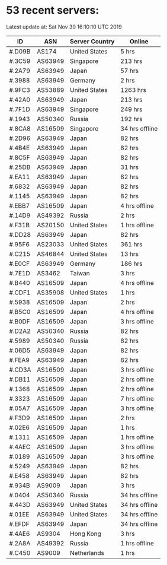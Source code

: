 # 53 recent servers:

Latest update at: Sat Nov 30 16:10:10 UTC 2019

| ID | ASN | Server Country | Online |
| -- | --- | -------------- | ------ |
| #.D09B | AS174 | United States | 5 hrs |
| #.3C59 | AS63949 | Singapore | 213 hrs |
| #.2A79 | AS63949 | Japan | 57 hrs |
| #.3988 | AS63949 | Germany | 2 hrs |
| #.9FC3 | AS53889 | United States | 1263 hrs |
| #.42A0 | AS63949 | Japan | 213 hrs |
| #.7F1D | AS63949 | Singapore | 249 hrs |
| #.1943 | AS50340 | Russia | 192 hrs |
| #.8CA8 | AS16509 | Singapore | 34 hrs offline |
| #.2D96 | AS63949 | Japan | 82 hrs |
| #.4B4E | AS63949 | Japan | 82 hrs |
| #.8C5F | AS63949 | Japan | 82 hrs |
| #.25DB | AS63949 | Japan | 31 hrs |
| #.EA11 | AS63949 | Japan | 82 hrs |
| #.6832 | AS63949 | Japan | 82 hrs |
| #.1145 | AS63949 | Japan | 82 hrs |
| #.EBB7 | AS16509 | Japan | 4 hrs offline |
| #.14D9 | AS49392 | Russia | 2 hrs |
| #.F31B | AS20150 | United States | 1 hrs offline |
| #.DD28 | AS63949 | Japan | 82 hrs |
| #.95F6 | AS23033 | United States | 361 hrs |
| #.C215 | AS46844 | United States | 13 hrs |
| #.E0CF | AS63949 | Germany | 186 hrs |
| #.7E1D | AS3462 | Taiwan | 3 hrs |
| #.B440 | AS16509 | Japan | 4 hrs offline |
| #.CDF1 | AS35908 | United States | 1 hrs |
| #.5938 | AS16509 | Japan | 2 hrs |
| #.B5C0 | AS16509 | Japan | 4 hrs offline |
| #.B0DF | AS16509 | Japan | 3 hrs offline |
| #.D2A2 | AS50340 | Russia | 82 hrs |
| #.5989 | AS50340 | Russia | 82 hrs |
| #.06D5 | AS63949 | Japan | 82 hrs |
| #.FEA9 | AS63949 | Japan | 82 hrs |
| #.CD3A | AS16509 | Japan | 3 hrs offline |
| #.DB11 | AS16509 | Japan | 2 hrs offline |
| #.1368 | AS16509 | Japan | 2 hrs offline |
| #.3323 | AS16509 | Japan | 7 hrs offline |
| #.05A7 | AS16509 | Japan | 3 hrs offline |
| #.F3D9 | AS16509 | Japan | 2 hrs |
| #.02E6 | AS16509 | Japan | 1 hrs |
| #.1311 | AS16509 | Japan | 1 hrs offline |
| #.4AEC | AS16509 | Japan | 3 hrs offline |
| #.0189 | AS16509 | Japan | 3 hrs offline |
| #.5249 | AS63949 | Japan | 82 hrs |
| #.E458 | AS63949 | Japan | 82 hrs |
| #.934B | AS9009 | Japan | 3 hrs |
| #.0404 | AS50340 | Russia | 34 hrs offline |
| #.443D | AS63949 | United States | 34 hrs offline |
| #.01EE | AS63949 | United States | 34 hrs offline |
| #.EFDF | AS63949 | Japan | 34 hrs offline |
| #.4AE6 | AS9304 | Hong Kong | 3 hrs |
| #.2A8A | AS49392 | Russia | 1 hrs offline |
| #.C450 | AS9009 | Netherlands | 1 hrs |

